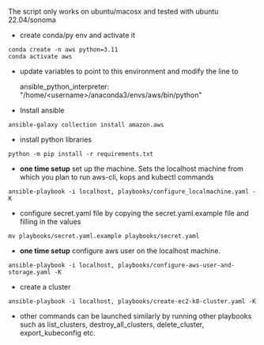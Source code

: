 The script only works on ubuntu/macosx and tested with ubuntu 22.04/sonoma

* create conda/py env and activate it
```shell
conda create -n aws python=3.11
conda activate aws
```

* update variables to point to this environment and modify the line to  

    ansible_python_interpreter: "/home/\<username\>/anaconda3/envs/aws/bin/python"

* Install ansible
```shell
ansible-galaxy collection install amazon.aws
```

* install python libraries
```shell
python -m pip install -r requirements.txt
```

* **one time setup** set up the machine. Sets the localhost machine from which you plan to run aws-cli, kops and kubectl commands

```shell
ansible-playbook -i localhost, playbooks/configure_localmachine.yaml -K
```

* configure secret.yaml file by copying the secret.yaml.example file and filling in the values
```shell
mv playbooks/secret.yaml.example playbooks/secret.yaml
```
* **one time setup** configure aws user on the localhost machine.
```shell 
ansible-playbook -i localhost, playbooks/configure-aws-user-and-storage.yaml -K
```

* create a cluster
```shell
ansible-playbook -i localhost, playbooks/create-ec2-k8-cluster.yaml -K
```

* other commands can be launched similarly by running other playbooks such as list_clusters, destroy_all_clusters, delete_cluster, export_kubeconfig etc.
